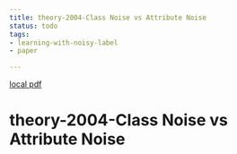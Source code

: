 ```yaml
---
title: theory-2004-Class Noise vs Attribute Noise
status: todo
tags:
- learning-with-noisy-label
- paper

---
```


[local pdf](../../../pdfs/theory-2004-Class%20Noise%20vs%20Attribute%20Noise.pdf)

# theory-2004-Class Noise vs Attribute Noise
